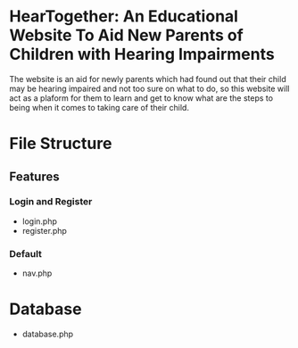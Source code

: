 # **HearTogether: An Educational Website To Aid New Parents of Children with Hearing Impairments**

The website is an aid for newly parents which had found out that their child may be hearing impaired and not too sure on what to do, so this website will act as a plaform for them to learn and get to know what are the steps to being when it comes to taking care of their child.

# **File Structure**

## Features
### Login and Register
- login.php
- register.php

### Default
- nav.php

# **Database**
- database.php